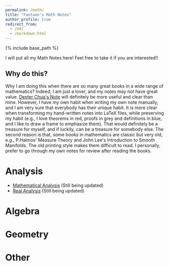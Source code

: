 ```yaml
---
permalink: /math/
title: "Fantuan's Math Notes"
author_profile: true
redirect_from: 
  - /md/
  - /markdown.html
---
```


{% include base_path %}

I will put all my Math Notes here! Feel free to take it if you are interested!!

Why do this?
------
Why I am doing this when there are so many great books in a wide range of mathematics? Indeed, I am just a lover, and my notes may not have great value. [Dexter Chua's Note](https://dec41.user.srcf.net/notes/) will definitely be more useful and clear than mine. However, I have my own habit when writing my own note manually, and I am very sure that everybody has their unique habit. It is more clear when transforming my hand-written notes into LaTeX files, while preserving my habit (e.g., I love theorems in red, proofs in grey and definitions in blue, and I like to draw a frame to emphasize them). That would definitely be a treasure for myself, and if luckily, can be a treasure for somebody else. The second reason is that, some books in mathematics are classic but very old, e.g., P.Halmos' Measure Theory and John Lee's Introduction to Smooth Manifolds. The old printing style makes them difficult to read. I personally, prefer to go through my own notes for review after reading the books.

Analysis
======
* [Mathematical Analysis](../assets/Notes_on_Introductory_Real_Analysis.pdf) (Still being updated)
* [Real Analysis](../assets/Real_Analysis.pdf) (Still being updated)

Algebra
======

Geometry
======

Other
======
